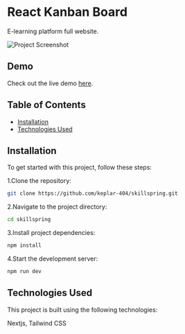 # React Kanban Board

E-learning platform full website.

![Project Screenshot](https://i.ibb.co/VHHPcxM/L2v-Wbgm-H0-D.png)

## Demo

Check out the live demo [here](https://skillspring.vercel.app/).

## Table of Contents

- [Installation](#installation)
- [Technologies Used](#technologies-used)

## Installation

To get started with this project, follow these steps:

 1.Clone the repository:

```bash
git clone https://github.com/keplar-404/skillspring.git
```
2.Navigate to the project directory:

```bash
cd skillspring
```

3.Install project dependencies:
```bash
npm install
```
4.Start the development server:
```bash
npm run dev
```

## Technologies Used
This project is built using the following technologies:

Nextjs, Tailwind CSS




